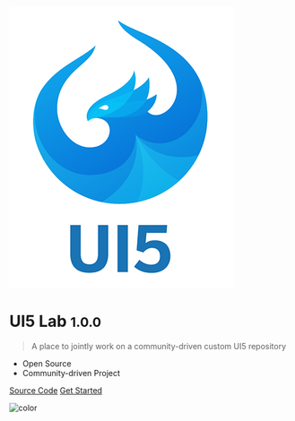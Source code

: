 ![logo](media/ui5-logo.png)

# UI5 Lab <small>1.0.0</small>

> A place to jointly work on a community-driven custom UI5 repository

* Open Source
* Community-driven Project

[Source Code](https://github.com/UI5Lab/UI5Lab-library-simple)
[Get Started](#what-is-it)

![color](#FFFFFF)
